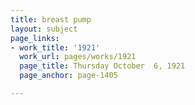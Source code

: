 ```yaml
---
title: breast pump
layout: subject
page_links:
- work_title: '1921'
  work_url: pages/works/1921
  page_title: Thursday October  6, 1921
  page_anchor: page-1405

---
```

